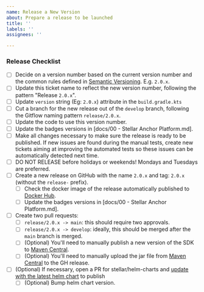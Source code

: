 ```yaml
---
name: Release a New Version
about: Prepare a release to be launched
title: ''
labels: ''
assignees: ''

---
```

<!-- Please Follow this checklist before making your release. Thanks! -->

### Release Checklist

- [ ] Decide on a version number based on the current version number and the common rules defined in [Semantic Versioning](https://semver.org). E.g. `2.0.x`.
- [ ] Update this ticket name to reflect the new version number, following the pattern "Release `2.0.x`".
- [ ] Update `version` string (Eg: `2.0.x`) attribute in the `build.gradle.kts`
- [ ] Cut a branch for the new release out of the `develop` branch, following the Gitflow naming pattern `release/2.0.x`.
- [ ] Update the code to use this version number.
- [ ] Update the badges versions in [docs/00 - Stellar Anchor Platform.md].
- [ ] Make all changes necessary to make sure the release is ready to be published. If new issues are found during the manual tests, create new tickets aiming at improving the automated tests so these issues can be automatically detected next time.
- [ ] DO NOT RELEASE before holidays or weekends! Mondays and Tuesdays are preferred.
- [ ] Create a new release on GitHub with the name `2.0.x` and tag: `2.0.x` (without the `release-` prefix).
  - [ ] Check the docker image of the release automatically published to [Docker Hub](https://hub.docker.com/r/stellar/anchor-platform).
  - [ ] Update the badges versions in [docs/00 - Stellar Anchor Platform.md].
- [ ] Create two pull requests:
  - [ ] `release/2.0.x -> main`: this should require two approvals.
  - [ ] `release/2.0.x -> develop`: ideally, this should be merged after the `main` branch is merged.
  - [ ] (Optional) You'll need to manually publish a new version of the SDK to [Maven Central](https://search.maven.org/search?q=g:org.stellar.anchor-sdk).
  - [ ] (Optional) You'll need to manually upload the jar file from [Maven Central](https://search.maven.org/search?q=g:org.stellar.anchor-sdk) to the GH release.
- [ ] (Optional) If necessary, open a PR for stellar/helm-charts and [update with the latest helm chart](https://docs.google.com/document/d/10ujUQZvBCMUyciObQPouxjtlnOdI5OpAz2Pk1LFdDDE) to publish
  - [ ] (Optional) Bump helm chart version.
